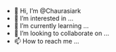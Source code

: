 - 👋 Hi, I’m @Chaurasiark
- 👀 I’m interested in ...
- 🌱 I’m currently learning ...
- 💞️ I’m looking to collaborate on ...
- 📫 How to reach me ...

<!---
Chaurasiark/Chaurasiark is a ✨ special ✨ repository because its `README.md` (this file) appears on your GitHub profile.
You can click the Preview link to take a look at your changes.
--->
